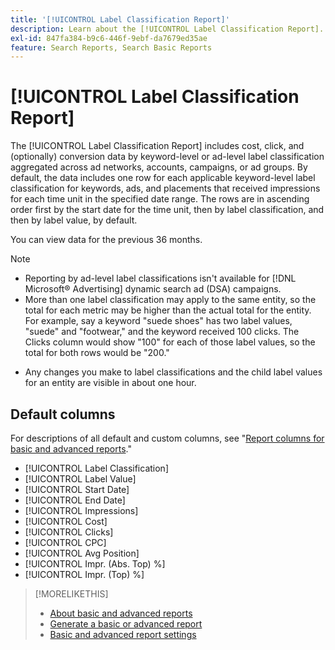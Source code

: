 ```yaml
---
title: '[!UICONTROL Label Classification Report]'
description: Learn about the [!UICONTROL Label Classification Report].
exl-id: 847fa384-b9c6-446f-9ebf-da7679ed35ae
feature: Search Reports, Search Basic Reports
---
```

# [!UICONTROL Label Classification Report]

The [!UICONTROL Label Classification Report] includes cost, click, and (optionally) conversion data by keyword-level or ad-level label classification aggregated across ad networks, accounts, campaigns, or ad groups. By default, the data includes one row for each applicable keyword-level label classification for keywords, ads, and placements that received impressions for each time unit in the specified date range. The rows are in ascending order first by the start date for the time unit, then by label classification, and then by label value, by default.

You can view data for the previous 36 months.

>[!NOTE]
>
>* Reporting by ad-level label classifications isn't available for [!DNL Microsoft® Advertising] dynamic search ad (DSA) campaigns.
>* More than one label classification may apply to the same entity, so the total for each metric may be higher than the actual total for the entity. For example, say a keyword "suede shoes" has two label values, "suede" and "footwear," and the keyword received 100 clicks. The Clicks column would show "100" for each of those label values, so the total for both rows would be "200."
* Any changes you make to label classifications and the child label values for an entity are visible in about one hour.

## Default columns

For descriptions of all default and custom columns, see "[Report columns for basic and advanced reports](basic-advanced-report-columns.md)."

* [!UICONTROL Label Classification]
* [!UICONTROL Label Value]
* [!UICONTROL Start Date]
* [!UICONTROL End Date]
* [!UICONTROL Impressions]
* [!UICONTROL Cost]
* [!UICONTROL Clicks]
* [!UICONTROL CPC]
* [!UICONTROL Avg Position]
* [!UICONTROL Impr. (Abs. Top) %]
* [!UICONTROL Impr. (Top) %]

>[!MORELIKETHIS]
>
>* [About basic and advanced reports](basic-advanced-report-about.md)
>* [Generate a basic or advanced report](basic-advanced-report-generate.md)
>* [Basic and advanced report settings](basic-advanced-report-settings.md)
